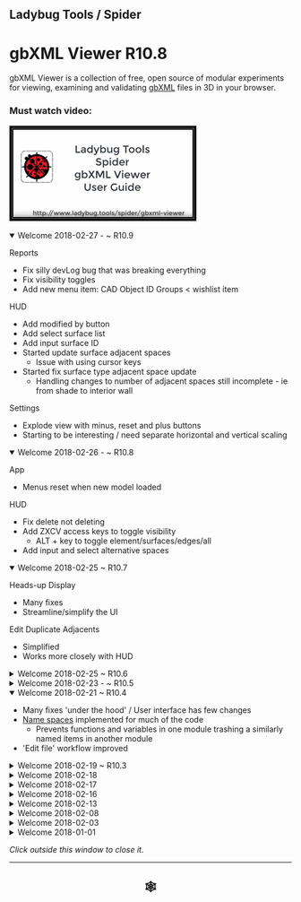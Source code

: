 
## Ladybug Tools / Spider

# gbXML Viewer R10.8

gbXML Viewer is a collection of free, open source of modular experiments for viewing, examining and validating [gbXML]( http://gbxml.org ) files in 3D in your browser.


### Must watch video:
[![gbXML Viewer User Guide]( ../../../images/gbxml-viewer-user-guide-300px.png )]( https://www.youtube.com/watch?v=YqEkc3rvxYs )

<!--
<details open>

<summary>Welcome  ~ R.</summary>

</details>
-->

<details open>

<summary>Welcome 2018-02-27 - ~ R10.9</summary>

Reports
* Fix silly devLog bug that was breaking everything
* Fix visibility toggles
* Add new menu item: CAD Object ID Groups < wishlist item

HUD
* Add modified by button
* Add select surface list
* Add input surface ID
* Started update surface adjacent spaces
	* Issue with using cursor keys
* Started fix surface type adjacent space update
	* Handling changes to number of adjacent spaces still incomplete - ie from shade to interior wall

Settings
* Explode view with minus, reset and plus buttons
* Starting to be interesting / need separate horizontal and vertical scaling

</details><details open>

<summary>Welcome 2018-02-26 - ~ R10.8</summary>

App
* Menus reset when new model loaded

HUD
* Fix delete not deleting
* Add ZXCV access keys to toggle visibility
	* ALT + key to toggle element/surfaces/edges/all
* Add input and select alternative spaces

</details><details open>

<summary>Welcome 2018-02-25 ~ R10.7</summary>

Heads-up Display
* Many fixes
* Streamline/simplify the UI

Edit Duplicate Adjacents
* Simplified
* Works more closely with HUD

</details><details>

<summary>Welcome 2018-02-25 ~ R10.6</summary>
* Add GBV module
	* No user iterface interaction / all behind the scenes
	* Standardizes and simplifies many viewing functions
* Add 'edit duplicate adjacents' module
	* Finds all instances of surfaces with two identical adjacent spaces
	* Tools to help with understanding circumstances
	* At a very early stage. Cannot edit or save yet
</details><details>

<summary>Welcome 2018-02-23 - ~ R10.5</summary>

* Add 'edit duplicate surfaces' module
	* Finds all instances of two surfaces with identical coordinates
	* Tools to help with understanding circumstances
	* Delete duplicates and save changes



</details><details open>

<summary>Welcome 2018-02-21 ~ R10.4</summary>

* Many fixes 'under the hood' / User interface has few changes
* [Name spaces]( https://en.wikipedia.org/wiki/Namespace ) implemented for much of the code
	* Prevents functions and variables in one module trashing a similarly named items in another module
* 'Edit file' workflow improved

</details><details>

<summary>Welcome 2018-02-19 ~ R10.3</summary>

<p>
* Many fixes
* Menus move more smoothly
* Editing, deleting and saving all working - but testing has just started
* HUD updates with Editor and reports
</p>

</details><details>

<summary>Welcome 2018-02-18</summary>

<p>
Add Edit module. All menus movable and resizable. Many fixes throughout. In the Settings menu, the 'Explode view' feature is still not perfect but has been much improved.
</p>

</details><details>

<summary>Welcome 2018-02-17</summary>

<p>
Add three more modules: heads-up display, first person camera and save.
</p>

</details><details>

<summary>Welcome 2018-02-16</summary>

<p>
R10 first commit. A significant revision. The code is smaller, simpler and faster. About half the R9 code is in 10. The remaining modules should be available soon.

The interface give more emphasis to the model - and less to the menus. And, of course, new and more colors.
</p>

</details><details>

<summary>Welcome 2018-02-13</summary>

<p>
Settings menu: Explode view beginning to operate as desired. Still much to do to improve the user experience. Reload web page required to fully reset view.
</p>

</details><details>

<summary>Welcome 2018-02-08</summary>

<p>
Core now corrects for duplicate vertices and other errors in gbXML files. HUD adds many more buttons
</p>

</details><details>

<summary>Welcome 2018-02-03</summary>

<p>
Starting to add saving and editing. Help text added to Reports menu. Storey and Space readout in Core work better.
</p>

</details><details>

<summary>Welcome 2018-01-01</summary>

<p>
Happy new year!
</p>

<p>Please welcome gbXML Viewer R9 with its redesigned user experience.</p>

<p>The big new feature is the screen capture utility. Now you can create animated GIFs from your files.</p>

<p>2018-01-02 ~ minor fixes throughout</p>

</details>

_Click outside this window to close it._

***

<h2 onclick=divMenu.scrollTop=0; style=cursor:pointer;text-align:center; title='go to top and, btw, my web is better than your web' > &#x1f578; </h2>
